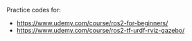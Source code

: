 Practice codes for:
- https://www.udemy.com/course/ros2-for-beginners/
- https://www.udemy.com/course/ros2-tf-urdf-rviz-gazebo/

